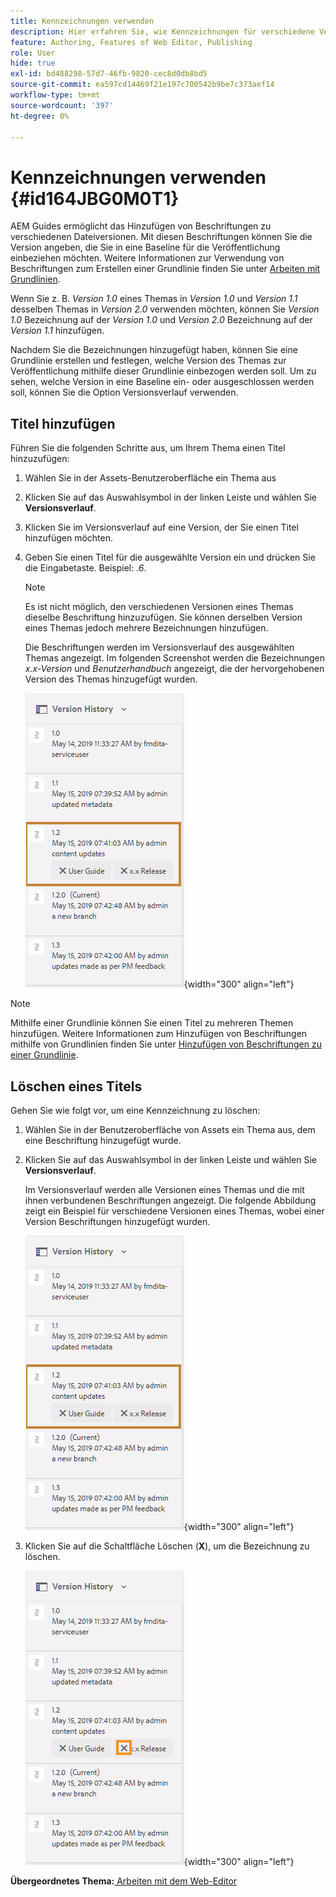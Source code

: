 ```yaml
---
title: Kennzeichnungen verwenden
description: Hier erfahren Sie, wie Kennzeichnungen für verschiedene Versionen einer Datei in AEM Guides verwendet werden. Erfahren Sie, wie Sie einer Version eines Themas einen Titel hinzufügen oder ihn löschen.
feature: Authoring, Features of Web Editor, Publishing
role: User
hide: true
exl-id: bd488298-57d7-46fb-9820-cec8d0db8bd5
source-git-commit: ea597cd14469f21e197c700542b9be7c373aef14
workflow-type: tm+mt
source-wordcount: '397'
ht-degree: 0%

---
```


# Kennzeichnungen verwenden {#id164JBG0M0T1}

AEM Guides ermöglicht das Hinzufügen von Beschriftungen zu verschiedenen Dateiversionen. Mit diesen Beschriftungen können Sie die Version angeben, die Sie in eine Baseline für die Veröffentlichung einbeziehen möchten. Weitere Informationen zur Verwendung von Beschriftungen zum Erstellen einer Grundlinie finden Sie unter [Arbeiten mit Grundlinien](generate-output-use-baseline-for-publishing.md#).

Wenn Sie z. B. *Version 1.0* eines Themas in *Version 1.0* und *Version 1.1* desselben Themas in *Version 2.0* verwenden möchten, können Sie *Version 1.0* Bezeichnung auf der *Version 1.0* und *Version 2.0* Bezeichnung auf der *Version 1.1* hinzufügen.

Nachdem Sie die Bezeichnungen hinzugefügt haben, können Sie eine Grundlinie erstellen und festlegen, welche Version des Themas zur Veröffentlichung mithilfe dieser Grundlinie einbezogen werden soll. Um zu sehen, welche Version in eine Baseline ein- oder ausgeschlossen werden soll, können Sie die Option Versionsverlauf verwenden.

## Titel hinzufügen

Führen Sie die folgenden Schritte aus, um Ihrem Thema einen Titel hinzuzufügen:

1. Wählen Sie in der Assets-Benutzeroberfläche ein Thema aus
1. Klicken Sie auf das Auswahlsymbol in der linken Leiste und wählen Sie **Versionsverlauf**.
1. Klicken Sie im Versionsverlauf auf eine Version, der Sie einen Titel hinzufügen möchten.

1. Geben Sie einen Titel für die ausgewählte Version ein und drücken Sie die Eingabetaste. Beispiel: *.6*.

   >[!NOTE]
   >
   > Es ist nicht möglich, den verschiedenen Versionen eines Themas dieselbe Beschriftung hinzuzufügen. Sie können derselben Version eines Themas jedoch mehrere Bezeichnungen hinzufügen.

   Die Beschriftungen werden im Versionsverlauf des ausgewählten Themas angezeigt. Im folgenden Screenshot werden die Bezeichnungen *x.x-Version* und *Benutzerhandbuch* angezeigt, die der hervorgehobenen Version des Themas hinzugefügt wurden.

   ![](images/labels.png){width="300" align="left"}

>[!NOTE]
>
> Mithilfe einer Grundlinie können Sie einen Titel zu mehreren Themen hinzufügen. Weitere Informationen zum Hinzufügen von Beschriftungen mithilfe von Grundlinien finden Sie unter [Hinzufügen von Beschriftungen zu einer Grundlinie](generate-output-use-baseline-for-publishing.md#id184KD0T305Z).

## Löschen eines Titels

Gehen Sie wie folgt vor, um eine Kennzeichnung zu löschen:

1. Wählen Sie in der Benutzeroberfläche von Assets ein Thema aus, dem eine Beschriftung hinzugefügt wurde.
1. Klicken Sie auf das Auswahlsymbol in der linken Leiste und wählen Sie **Versionsverlauf**.

   Im Versionsverlauf werden alle Versionen eines Themas und die mit ihnen verbundenen Beschriftungen angezeigt. Die folgende Abbildung zeigt ein Beispiel für verschiedene Versionen eines Themas, wobei einer Version Beschriftungen hinzugefügt wurden.

   ![](images/labels.png){width="300" align="left"}

1. Klicken Sie auf die Schaltfläche Löschen \(**X**\), um die Bezeichnung zu löschen.

   ![](images/delete-labels.png){width="300" align="left"}


**Übergeordnetes Thema:**[ Arbeiten mit dem Web-Editor](web-editor.md)
